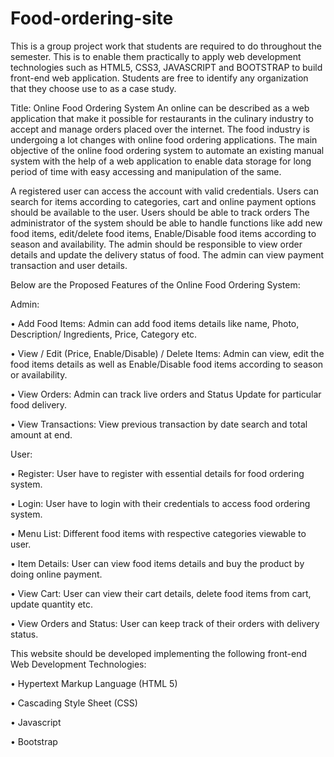 # Food-ordering-site
This is a group project work that students are required to do throughout the semester. This is to enable them practically to apply web development technologies such as HTML5, CSS3, JAVASCRIPT and BOOTSTRAP to build front-end web application. Students are free to identify any organization that they choose use to as a case study.

Title:	Online Food Ordering System
An online can be described as a web application that make it possible for restaurants in the culinary industry to accept and manage orders placed over the internet. The food industry is undergoing a lot changes with online food ordering applications. The main objective of the online food ordering system to automate an existing manual system with the help of a web application to enable data storage for long period of time with easy accessing and manipulation of the same.

A registered user can access the account with valid credentials. Users can search for items according to categories, cart and online payment options should be available to the user. Users should be able to track orders
The administrator of the system should be able to handle functions like add new food items, edit/delete food items, Enable/Disable food items according to season and availability. The admin should be responsible to view order details and update the delivery status of food. The admin can view payment transaction and user details.

Below are the Proposed Features of the Online Food Ordering System:

Admin: 

•	Add Food Items: Admin can add food items details like name, Photo, Description/ Ingredients, Price, Category etc.

•	View / Edit (Price, Enable/Disable) / Delete Items: Admin can view, edit the food items details as well as Enable/Disable food items according to season or availability.

•	View Orders: Admin can track live orders and Status Update for particular food delivery.

•	View Transactions: View previous transaction by date search and total amount at end.

User:

•	Register: User have to register with essential details for food ordering system.

•	Login: User have to login with their credentials to access food ordering system.

•	Menu List: Different food items with respective categories viewable to user.

•	Item Details: User can view food items details and buy the product by doing online payment.

•	View Cart: User can view their cart details, delete food items from cart, update quantity etc.

•	View Orders and Status: User can keep track of their orders with delivery status.

This website should be developed implementing the following front-end Web Development Technologies:

•	Hypertext Markup Language (HTML 5)

•	Cascading Style Sheet (CSS)

•	Javascript

•	Bootstrap
